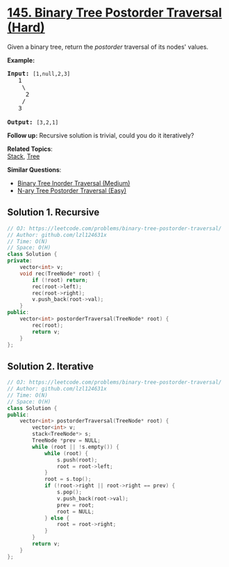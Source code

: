 # [145. Binary Tree Postorder Traversal (Hard)](https://leetcode.com/problems/binary-tree-postorder-traversal/)

<p>Given a binary tree, return the <em>postorder</em> traversal of its nodes' values.</p>

<p><strong>Example:</strong></p>

<pre><strong>Input:</strong>&nbsp;<code>[1,null,2,3]</code>
   1
    \
     2
    /
   3

<strong>Output:</strong>&nbsp;<code>[3,2,1]</code>
</pre>

<p><strong>Follow up:</strong> Recursive solution is trivial, could you do it iteratively?</p>


**Related Topics**:  
[Stack](https://leetcode.com/tag/stack/), [Tree](https://leetcode.com/tag/tree/)

**Similar Questions**:
* [Binary Tree Inorder Traversal (Medium)](https://leetcode.com/problems/binary-tree-inorder-traversal/)
* [N-ary Tree Postorder Traversal (Easy)](https://leetcode.com/problems/n-ary-tree-postorder-traversal/)

## Solution 1. Recursive

```cpp
// OJ: https://leetcode.com/problems/binary-tree-postorder-traversal/
// Author: github.com/lzl124631x
// Time: O(N)
// Space: O(H)
class Solution {
private:
    vector<int> v;
    void rec(TreeNode* root) {
        if (!root) return;
        rec(root->left);
        rec(root->right);
        v.push_back(root->val);
    }
public:
    vector<int> postorderTraversal(TreeNode* root) {
        rec(root);
        return v;
    }
};
```

## Solution 2. Iterative

```cpp
// OJ: https://leetcode.com/problems/binary-tree-postorder-traversal/
// Author: github.com/lzl124631x
// Time: O(N)
// Space: O(H)
class Solution {
public:
    vector<int> postorderTraversal(TreeNode* root) {
        vector<int> v;
        stack<TreeNode*> s;
        TreeNode *prev = NULL;
        while (root || !s.empty()) {
            while (root) {
                s.push(root);
                root = root->left;
            }
            root = s.top();
            if (!root->right || root->right == prev) {
                s.pop();
                v.push_back(root->val);
                prev = root;
                root = NULL;
            } else {
                root = root->right;
            }
        }
        return v;
    }
};
```